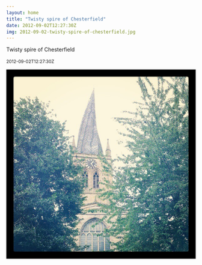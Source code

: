 ```yaml
---
layout: home
title: "Twisty spire of Chesterfield"
date: 2012-09-02T12:27:30Z
img: 2012-09-02-twisty-spire-of-chesterfield.jpg
---
```


Twisty spire of Chesterfield

<small>2012-09-02T12:27:30Z</small>

![Twisty spire of Chesterfield](2012-09-02-twisty-spire-of-chesterfield.jpg)
